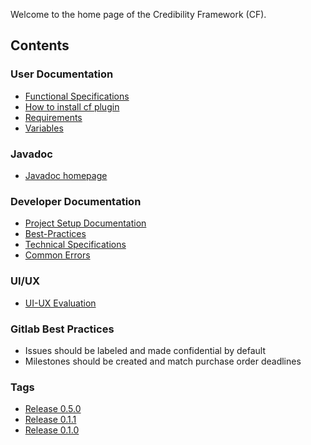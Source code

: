 Welcome to the home page of the Credibility Framework (CF).

## Contents

### User Documentation
* [Functional Specifications](functional-specifications)
* [How to install cf plugin](how-to-install-cf-plugin)
* [Requirements](Requirements)
* [Variables](Variables)

### Javadoc 

* [Javadoc homepage](https://iwf.gitlab.io/cf/)

### Developer Documentation
* [Project Setup Documentation](Project-Setup-Documentation)
* [Best-Practices](Best-Practices)
* [Technical Specifications](technical-specifications)
* [Common Errors](common-errors)

### UI/UX
* [UI-UX Evaluation](UI-UX-Evaluation)

### Gitlab Best Practices
* Issues should be labeled and made confidential by default
* Milestones should be created and match purchase order deadlines

### Tags
* [Release 0.5.0](tag-0.5.0/Tag-0.5.0-Documentation)
* [Release 0.1.1](tag-0.1.1/Tag-0.1.1-Documentation)
* [Release 0.1.0](tag-0.1.0/Tag-0.1.0-Documentation)